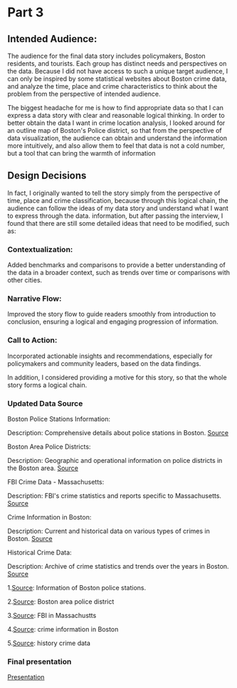 # Part 3
## Intended Audience:
The audience for the final data story includes policymakers, Boston residents, and tourists. Each group has distinct needs and perspectives on the data. Because I did not have access to such a unique target audience, I can only be inspired by some statistical websites about Boston crime data, and analyze the time, place and crime characteristics to think about the problem from the perspective of intended audience.

The biggest headache for me is how to find appropriate data so that I can express a data story with clear and reasonable logical thinking. In order to better obtain the data I want in crime location analysis, I looked around for an outline map of Boston's Police district, so that from the perspective of data visualization, the audience can obtain and understand the information more intuitively, and also allow them to feel that data is not a cold number, but a tool that can bring the warmth of information

## Design Decisions
In fact, I originally wanted to tell the story simply from the perspective of time, place and crime classification, because through this logical chain, the audience can follow the ideas of my data story and understand what I want to express through the data. information, but after passing the interview, I found that there are still some detailed ideas that need to be modified, such as:
### Contextualization: 
Added benchmarks and comparisons to provide a better understanding of the data in a broader context, such as trends over time or comparisons with other cities.
### Narrative Flow: 
Improved the story flow to guide readers smoothly from introduction to conclusion, ensuring a logical and engaging progression of information.
### Call to Action: 
Incorporated actionable insights and recommendations, especially for policymakers and community leaders, based on the data findings.

In addition, I considered providing a motive for this story, so that the whole story forms a logical chain.

### Updated Data Source
Boston Police Stations Information:

Description: Comprehensive details about police stations in Boston.
[Source](https://data.boston.gov/dataset/boston-police-stations)

Boston Area Police Districts:

Description: Geographic and operational information on police districts in the Boston area.
[Source](https://police.boston.gov/districts/)

FBI Crime Data - Massachusetts:

Description: FBI's crime statistics and reports specific to Massachusetts.
[Source](https://ucr.fbi.gov/crime-in-the-u.s/2019/crime-in-the-u.s.-2019/tables/table-8/table-8-state-cuts/massachusetts.xls)

Crime Information in Boston:

Description: Current and historical data on various types of crimes in Boston.
[Source](https://www.city-data.com/crime/crime-Boston-Massachusetts.html)

Historical Crime Data:

Description: Archive of crime statistics and trends over the years in Boston.
[Source](https://www.neighborhoodscout.com/ma/boston/crime)

1.[Source](https://data.boston.gov/dataset/boston-police-stations): Information of Boston police stations.

2.[Source](https://police.boston.gov/districts/): Boston area police district

3.[Source](https://ucr.fbi.gov/crime-in-the-u.s/2019/crime-in-the-u.s.-2019/tables/table-8/table-8-state-cuts/massachusetts.xls): FBI in Massachustts

4.[Source](https://www.city-data.com/crime/crime-Boston-Massachusetts.html): crime information in Boston

5.[Source](https://www.neighborhoodscout.com/ma/boston/crime): history crime data

### Final presentation
[Presentation](https://carnegiemellon.shorthandstories.com/decoding-crime-in-boston/index.html)

